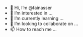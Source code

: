 - 👋 Hi, I’m @fainasser
- 👀 I’m interested in ...
- 🌱 I’m currently learning ...
- 💞️ I’m looking to collaborate on ...
- 📫 How to reach me ...

<!---
fainasser/fainasser is a ✨ special ✨ repository because its `README.md` (this file) appears on your GitHub profile.
You can click the Preview link to take a look at your changes.
--->
